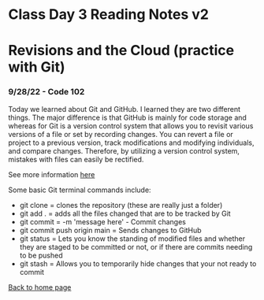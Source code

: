 # Class Day 3 Reading Notes v2

# Revisions and the Cloud (practice with Git)

### 9/28/22 - Code 102

Today we learned about Git and GitHub. I learned they are two different things. The major difference is that GitHub is mainly for code storage and whereas for Git is a version control system that allows you to revisit various versions of a file or set by recording changes. You can revert a file or project to a previous version, track modifications and modifying individuals, and compare changes. Therefore, by utilizing a version control system, mistakes with files can easily be rectified.

See more information [here](https://blog.udemy.com/git-tutorial-a-comprehensive-guide/#17)

Some basic Git terminal commands include:

* git clone = clones the repository (these are really just a folder)
* git add . = adds all the files changed that are to be tracked by Git
* git commit = -m 'message here' - Commit changes
* git commit push origin main = Sends changes to GitHub
* git status = Lets you know the standing of modified files and whether they are staged to be committed or not, or  if there are commits needing to be pushed
* git stash = Allows you to temporarily hide changes that your not ready to commit

[Back to home page](https://jabuan0910.github.io/reading-notes-v2/)

